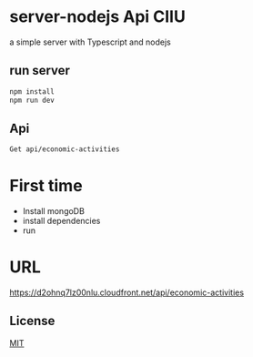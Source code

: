# server-nodejs Api CIIU
a simple server with Typescript and nodejs

## run server
``` bash
npm install
npm run dev
```

## Api
``` bash
Get api/economic-activities

```

# First time
* Install mongoDB
* install dependencies
* run 

# URL
https://d2ohnq7lz00nlu.cloudfront.net/api/economic-activities

## License
[MIT](https://choosealicense.com/licenses/mit/)
